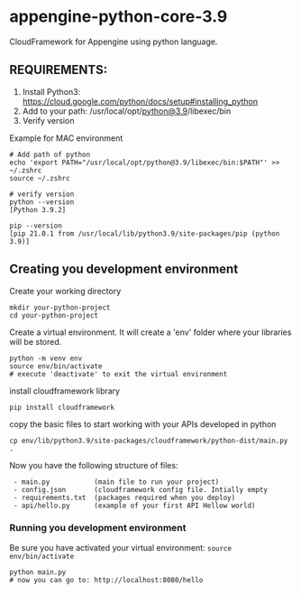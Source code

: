 # appengine-python-core-3.9

CloudFramework for Appengine using python language.

## REQUIREMENTS:

1. Install Python3: https://cloud.google.com/python/docs/setup#installing_python
2. Add to your path: /usr/local/opt/python@3.9/libexec/bin
3. Verify version

Example for MAC environment
```
# Add path of python
echo 'export PATH="/usr/local/opt/python@3.9/libexec/bin:$PATH"' >> ~/.zshrc
source ~/.zshrc

# verify version
python --version
[Python 3.9.2]

pip --version
[pip 21.0.1 from /usr/local/lib/python3.9/site-packages/pip (python 3.9)]
```

## Creating you development environment

Create your working directory
```
mkdir your-python-project
cd your-python-project
```

Create a virtual environment. It will create a 'env' folder where your libraries will be stored.
```
python -m venv env
source env/bin/activate
# execute 'deactivate' to exit the virtual environment
```

install cloudframework library
```
pip install cloudframework
```

copy the basic files to start working with your APIs developed in python
```
cp env/lib/python3.9/site-packages/cloudframework/python-dist/main.py .
```

Now you have the following structure of files:
```
 - main.py           (main file to run your project)
 - config.json       (cloudframework config file. Intially empty
 - requirements.txt  (packages required when you deploy)
 - api/hello.py      (example of your first API Hellow world)
```

### Running you development environment
Be sure you have activated your virtual environment: `source env/bin/activate`
```
python main.py
# now you can go to: http://localhost:8080/hello
```
